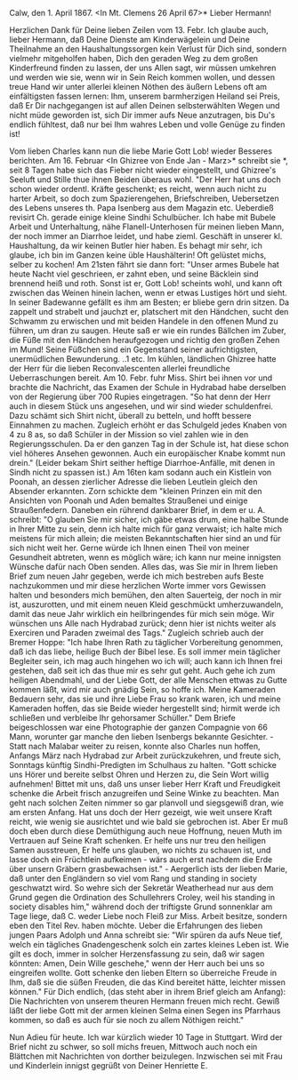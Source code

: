  Calw, den 1. April 1867.
 <In Mt. Clemens 26 April 67>*
Lieber Hermann!

Herzlichen Dank für Deine lieben Zeilen vom 13. Febr. Ich glaube auch, lieber Hermann, daß Deine Dienste am Kinderwägelein und Deine Theilnahme an den Haushaltungssorgen kein Verlust für Dich sind, sondern vielmehr mitgeholfen haben, Dich den geraden Weg zu dem großen Kinderfreund finden zu lassen, der uns Allen sagt, wir müssen umkehren und werden wie sie, wenn wir in Sein Reich kommen wollen, und dessen treue Hand wir unter allerlei kleinen Nöthen des äußern Lebens oft am einfältigsten fassen lernen: Ihm, unserem barmherzigen Heiland sei Preis, daß Er Dir nachgegangen ist auf allen Deinen selbsterwählten Wegen und nicht müde geworden ist, sich Dir immer aufs Neue anzutragen, bis Du's endlich fühltest, daß nur bei Ihm wahres Leben und volle Genüge zu finden ist!

Vom lieben Charles kann nun die liebe Marie Gott Lob! wieder Besseres berichten. Am 16. Februar <In Ghizree von Ende Jan - Marz>* schreibt sie <aus Ghisree>*, seit 8 Tagen habe sich das Fieber nicht wieder eingestellt, und Ghizree's Seeluft und Stille thue ihnen Beiden überaus wohl. "Der Herr hat uns doch schon wieder ordentl. Kräfte geschenkt; es reicht, wenn auch nicht zu harter Arbeit, so doch zum Spazierengehen, Briefschreiben, Uebersetzen des Lebens unseres th. Papa Isenberg aus dem Magazin etc. Ueberdieß revisirt Ch. gerade einige kleine Sindhi Schulbücher. Ich habe mit Bubele Arbeit und Unterhaltung, nähe Flanell-Unterhosen für meinen lieben Mann, der noch immer an Diarrhoe leidet, und habe zieml. Geschäft in unserer kl. Haushaltung, da wir keinen Butler hier haben. Es behagt mir sehr, ich glaube, ich bin im Ganzen keine üble Haushälterin! Oft gelüstet michs, selber zu kochen! Am 21sten fährt sie dann fort: "Unser armes Bubele hat heute Nacht viel geschrieen, er zahnt eben, und seine Bäcklein sind brennend heiß und roth. Sonst ist er, Gott Lob! scheints wohl, und kann oft zwischen das Weinen hinein lachen, wenn er etwas Lustiges hört und sieht. In seiner Badewanne gefällt es ihm am Besten; er bliebe gern drin sitzen. Da zappelt und strabelt und jauchzt er, platschert mit den Händchen, sucht den Schwamm zu erwischen und mit beiden Handele in den offenen Mund zu führen, um dran zu saugen. Heute saß er wie ein rundes Bällchen im Zuber, die Füße mit den Händchen heraufgezogen und richtig den großen Zehen im Mund! Seine Füßchen sind ein Gegenstand seiner aufrichtigsten, unermüdlichen Bewunderung. ..1 etc. Im kühlen, ländlichen Ghizree hatte der Herr für die lieben Reconvalescenten allerlei freundliche Ueberraschungen bereit. Am 10. Febr. fuhr Miss. Shirt bei ihnen vor und brachte die Nachricht, das Examen der Schule in Hydrabad habe derselben von der Regierung über 700 Rupies eingetragen. "So hat denn der Herr auch in diesem Stück uns angesehen, und wir sind wieder schuldenfrei. Dazu schämt sich Shirt nicht, überall zu betteln, und hofft bessere Einnahmen zu machen. Zugleich erhöht er das Schulgeld jedes Knaben von 4 zu 8 as, so daß Schüler in der Mission so viel zahlen wie in den Regierungsschulen. Da er den ganzen Tag in der Schule ist, hat diese schon viel höheres Ansehen gewonnen. Auch ein europäischer Knabe kommt nun drein." (Leider bekam Shirt seither heftige Diarrhoe-Anfälle, mit denen in Sindh nicht zu spassen ist.) Am 16ten kam sodann auch ein Kistlein von Poonah, an dessen zierlicher Adresse die lieben Leutlein gleich den Absender erkannten. Zorn schickte dem "kleinen Prinzen ein mit den Ansichten von Poonah und Aden bemaltes Straußenei und einige Straußenfedern. Daneben ein rührend dankbarer Brief, in dem er u. A. schreibt: "O glauben Sie mir sicher, ich gäbe etwas drum, eine halbe Stunde in Ihrer Mitte zu sein, denn ich halte mich für ganz verwaist; ich halte mich meistens für mich allein; die meisten Bekanntschaften hier sind an und für sich nicht weit her. Gerne würde ich Ihnen einen Theil von meiner Gesundheit abtreten, wenn es möglich wäre; ich kann nur meine innigsten Wünsche dafür nach Oben senden. Alles das, was Sie mir in Ihrem lieben Brief zum neuen Jahr gegeben, werde ich mich bestreben aufs Beste nachzukommen und mir diese herzlichen Worte immer vors Gewissen halten und besonders mich bemühen, den alten Sauerteig, der noch in mir ist, auszurotten, und mit einem neuen Kleid geschmückt umherzuwandeln, damit das neue Jahr wirklich ein heilbringendes für mich sein möge. Wir wünschen uns Alle nach Hydrabad zurück; denn hier ist nichts weiter als Exerciren und Paraden zweimal des Tags." Zugleich schrieb auch der Bremer Hoppe: "Ich habe Ihren Rath zu täglicher Vorbereitung genommen, daß ich das liebe, heilige Buch der Bibel lese. Es soll immer mein täglicher Begleiter sein, ich mag auch hingehen wo ich will; auch kann ich Ihnen frei gestehen, daß seit ich das thue mir es sehr gut geht. Auch gehe ich zum heiligen Abendmahl, und der Liebe Gott, der alle Menschen ettwas zu Gutte kommen läßt, wird mir auch gnädig Sein, so hoffe ich. Meine Kameraden Bedauern sehr, das sie und ihre Liebe Frau so krank waren, ich und meine Kameraden hoffen, das sie Beide wieder hergestellt sind; hirmit werde ich schließen und verbleibe Ihr gehorsamer Schüller." Dem Briefe beigeschlossen war eine Photographie der ganzen Compagnie von 66 Mann, worunter gar manche den lieben Isenbergs bekannte Gesichter. - Statt nach Malabar weiter zu reisen, konnte also Charles nun hoffen, Anfangs März nach Hydrabad zur Arbeit zurückzukehren, und freute sich, Sonntags künftig Sindhi-Predigten im Schulhaus zu halten. "Gott schicke uns Hörer und bereite selbst Ohren und Herzen zu, die Sein Wort willig aufnehmen! Bittet mit uns, daß uns unser lieber Herr Kraft und Freudigkeit schenke die Arbeit frisch anzugreifen und Seine Winke zu beachten. Man geht nach solchen Zeiten nimmer so gar planvoll und siegsgewiß dran, wie am ersten Anfang. Hat uns doch der Herr gezeigt, wie weit unsere Kraft reicht, wie wenig sie ausrichtet und wie bald sie gebrochen ist. Aber Er muß doch eben durch diese Demüthigung auch neue Hoffnung, neuen Muth im Vertrauen auf Seine Kraft schenken. Er helfe uns nur treu den heiligen Samen ausstreuen, Er helfe uns glauben, wo nichts zu schauen ist, und lasse doch ein Früchtlein aufkeimen - wärs auch erst nachdem die Erde über unsern Gräbern grasbewachsen ist." - Aergerlich ists der lieben Marie, daß unter den Engländern so viel vom Rang und standing in society geschwatzt wird. So wehre sich der Sekretär Weatherhead nur aus dem Grund gegen die Ordination des Schullehrers Croley, weil his standing in society disables him," während doch der triftigste Grund sonnenklar am Tage liege, daß C. weder Liebe noch Fleiß zur Miss. Arbeit besitze, sondern eben den Titel Rev. haben möchte. Ueber die Erfahrungen des lieben jungen Paars Adolph und Anna schreibt sie: "Wir spüren da aufs Neue tief, welch ein tägliches Gnadengeschenk solch ein zartes kleines Leben ist. Wie gilt es doch, immer in solcher Herzensfassung zu sein, daß wir sagen könnten: Amen, Dein Wille geschehe," wenn der Herr auch bei uns so eingreifen wollte. Gott schenke den lieben Eltern so überreiche Freude in Ihm, daß sie die süßen Freuden, die das Kind bereitet hätte, leichter missen können." Für Dich endlich, (das steht aber in ihrem Brief gleich am Anfang): Die Nachrichten von unserem theuren Hermann freuen mich recht. Gewiß läßt der liebe Gott mit der armen kleinen Selma einen Segen ins Pfarrhaus kommen, so daß es auch für sie noch zu allem Nöthigen reicht."

Nun Adieu für heute. Ich war kürzlich wieder 10 Tage in Stuttgart. Wird der Brief nicht zu schwer, so soll michs freuen, Mittwoch auch noch ein Blättchen mit Nachrichten von dorther beizulegen. Inzwischen sei mit Frau und Kinderlein innigst gegrüßt von Deiner
 Henriette E.

